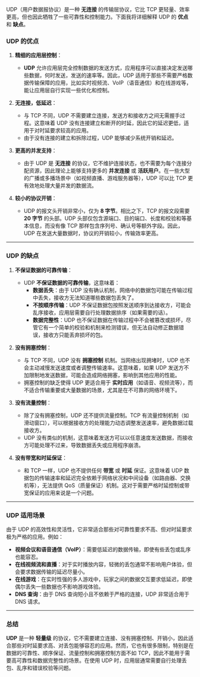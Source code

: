 UDP（用户数据报协议）是一种 **无连接** 的传输层协议，它比 TCP 更轻量、效率更高，但也因此牺牲了一些可靠性和控制能力。下面我将详细解释 UDP 的 **优点** 和 **缺点**。

### UDP 的优点

1. **精细的应用层控制**：
   - **UDP** 允许应用层完全控制数据的发送方式，应用程序可以直接决定发送哪些数据，何时发送，发送的速率等。因此，UDP 适用于那些不需要严格数据传输保障的应用，比如实时视频流、VoIP（语音通信）和在线游戏等，能让应用层自行实现一些优化和控制。

2. **无连接，低延迟**：
   - 与 TCP 不同，UDP 不需要建立连接，发送方和接收方之间无需握手过程。这意味着 UDP 没有连接建立和断开的时延，因此它的延迟更低，适用于对时延要求较高的应用。
   - 由于没有连接的建立和拆除过程，UDP 能够减少系统开销和延迟。

3. **更高的并发支持**：
   - 由于 UDP 是 **无连接** 的协议，它不维护连接状态，也不需要为每个连接分配资源，因此理论上能够支持更多的 **并发连接** 或 **活跃用户**。在一些大型的广播或多播场景中（如视频直播、游戏服务器等），UDP 可以比 TCP 更有效地处理大量并发的数据流。

4. **较小的协议开销**：
   - UDP 的报文头开销非常小，仅为 **8 字节**。相比之下，TCP 的报文段需要 **20 字节** 的头部。UDP 头部仅包含源端口、目的端口、长度和校验和等基本信息，而没有像 TCP 那样包含序列号、确认号等额外字段。因此，UDP 在发送大量数据时，协议的开销较小，传输效率更高。

---

### UDP 的缺点

1. **不保证数据的可靠传输**：
   - UDP **不保证数据的可靠传输**，这意味着：
     - **数据丢失**：由于 UDP 没有确认机制，网络中的数据包可能在传输过程中丢失，接收方无法知道哪些数据包丢失了。
     - **不按顺序传输**：UDP 不保证数据包按照发送顺序到达接收方，可能会乱序接收，应用层需要自行处理数据排序（如果需要的话）。
     - **数据完整性**：UDP 也不保证数据在传输过程中不会被篡改或损坏，尽管它有一个简单的校验和机制来检测错误，但无法自动修正数据错误，接收方只能丢弃损坏的包。

2. **没有拥塞控制**：
   - 与 TCP 不同，UDP 没有 **拥塞控制** 机制。当网络出现拥堵时，UDP 也不会主动减慢发送速度或者调整传输速率。这意味着，如果 UDP 发送方不加限制地发送数据，可能会造成网络拥塞，影响到其他应用的性能。
   - 拥塞控制的缺乏使得 UDP 更适合用于 **实时应用**（如语音、视频流等），而不适合传输重要或大量数据的场景，尤其是在不可靠的网络环境下。

3. **没有流量控制**：
   - 除了没有拥塞控制，UDP 还不提供流量控制。TCP 有流量控制机制（如滑动窗口），可以根据接收方的处理能力动态调整发送速率，避免数据过载接收方。
   - UDP 没有类似的机制，这意味着发送方可以以任意速度发送数据，而接收方可能处理不过来，导致数据丢失或应用程序崩溃。

4. **没有带宽和时延保证**：
   - 和 TCP 一样，UDP 也不提供任何 **带宽** 或 **时延** 保证。这意味着 UDP 数据包的传输速率和延迟完全依赖于网络状况和中间设备（如路由器、交换机等），无法提供 QoS（质量保证）机制。这对于需要严格时延控制或带宽保证的应用来说是一个问题。

---

### UDP 适用场景
由于 UDP 的高效性和灵活性，它非常适合那些对可靠性要求不高、但对时延要求极为严格的应用。例如：
- **视频会议和语音通信（VoIP）**：需要低延迟的数据传输，即使有些丢包或乱序也能容忍。
- **在线视频流和直播**：对于实时播放内容，轻微的丢包通常不影响用户体验，但会要求数据传输的延迟尽量小。
- **在线游戏**：在实时性强的多人游戏中，玩家之间的数据交互要求低延迟，即使偶尔丢失一些数据也不影响游戏体验。
- **DNS 查询**：由于 DNS 查询短小且不依赖于严格的连接，UDP 非常适合用于 DNS 请求。

---

### 总结
**UDP** 是一种 **轻量级** 的协议，它不需要建立连接、没有拥塞控制、开销小，因此适合那些对时延要求高、对丢包能够容忍的应用。然而，它也有很多限制，特别是在数据的可靠性、顺序保证、流量控制和拥塞控制方面不如 TCP，因此不能用于需要高可靠性和数据完整性的场景。在使用 UDP 时，应用层通常需要自行处理丢包、乱序和错误校验等问题。